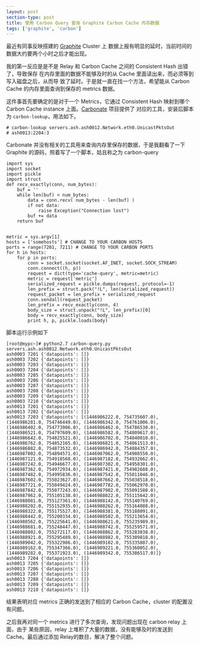 ```yaml
---
layout: post
section-type: post
title: 使用 Carbon Query 查询 Graphite Carbon Cache 内存数据
tags: ['graphite', 'carbon']
---
```


最近有同事反映搭建的 [Graphite](https://github.com/graphite-project) Cluster 上
数据上报有明显的延时，当前时间的数据大约要两个小时之后才能出现。

我的第一反应是是不是 Relay 和 Carbon Cache 之间的 Consistent Hash 出错了，导致保存
在内存里面的数据不能够及时的从 Cache 里面读出来，而必须等到写入磁盘之后，从而导
致了延时。于是就一直在找一个方法，希望能从 Carbon Cache 的内存里面查询到保存的
metrics 数据。

这件事首先要确定的是对于一个 Metrics，它通过 Consistent Hash 映射到哪个 Carbon
Cache instance 上面。[Carbonate](https://github.com/jssjr/carbonate) 项目提供了
对应的工具，安装后脚本为 `carbon-lookup`，用法如下。

```shell
# carbon-lookup servers.ash.ash0012.Network.eth0.UnicastPktsOut
# ash0013:2204:3
```

Carbonate 并没有相关的工具用来查询内存里保存的数据，于是我翻看了一下 Graphite
的源码，照着写了一个脚本，姑且称之为 carbon-query

```
import sys
import socket
import pickle
import struct
def recv_exactly(conn, num_bytes):
    buf = ''
    while len(buf) < num_bytes:
        data = conn.recv( num_bytes - len(buf) )
        if not data:
            raise Exception("Connection lost")
        buf += data
    return buf


metric = sys.argv[1]
hosts = ['somehosts'] # CHANGE TO YOUR CARBON HOSTS
ports = range(7201, 7211) # CHANGE TO YOUR CARBON PORTS
for h in hosts:
    for p in ports:
        conn = socket.socket(socket.AF_INET, socket.SOCK_STREAM)
        conn.connect((h, p))
        request = dict(type='cache-query', metric=metric)
        metric = request['metric']
        serialized_request = pickle.dumps(request, protocol=-1)
        len_prefix = struct.pack("!L", len(serialized_request))
        request_packet = len_prefix + serialized_request
        conn.sendall(request_packet)
        len_prefix = recv_exactly(conn, 4)
        body_size = struct.unpack("!L", len_prefix)[0]
        body = recv_exactly(conn, body_size)
        print h, p, pickle.loads(body)
```

脚本运行示例如下

```shell
[root@mypc~]# python2.7 carbon-query.py servers.ash.ash0012.Network.eth0.UnicastPktsOut
ash0003 7201 {'datapoints': []}
ash0003 7202 {'datapoints': []}
ash0003 7203 {'datapoints': []}
ash0003 7204 {'datapoints': []}
ash0003 7205 {'datapoints': []}
ash0003 7206 {'datapoints': []}
ash0003 7207 {'datapoints': []}
ash0003 7208 {'datapoints': []}
ash0003 7209 {'datapoints': []}
ash0003 7210 {'datapoints': []}
ash0013 7201 {'datapoints': []}
ash0013 7202 {'datapoints': []}
ash0013 7203 {'datapoints': [(1446986222.0, 754735607.0), (1446986281.0, 754746449.0), (1446986342.0, 754761006.0), (1446986402.0, 754773906.0), (1446986462.0, 754786530.0), (1446986521.0, 754797609.0), (1446986582.0, 754809617.0), (1446986642.0, 754825521.0), (1446986702.0, 754840010.0), (1446986762.0, 754852165.0), (1446986821.0, 754861513.0), (1446986882.0, 754873532.0), (1446986942.0, 754884357.0), (1446987002.0, 754894571.0), (1446987062.0, 754908550.0), (1446987121.0, 754918568.0), (1446987182.0, 754932662.0), (1446987242.0, 754946677.0), (1446987302.0, 754958301.0), (1446987362.0, 754972934.0), (1446987421.0, 754982688.0), (1446987482.0, 754995836.0), (1446987542.0, 755011046.0), (1446987602.0, 755023627.0), (1446987662.0, 755038518.0), (1446987721.0, 755049424.0), (1446987782.0, 755062970.0), (1446987842.0, 755077243.0), (1446987902.0, 755091580.0), (1446987962.0, 755105138.0), (1446988022.0, 755115642.0), (1446988081.0, 755127361.0), (1446988142.0, 755140769.0), (1446988202.0, 755152935.0), (1446988262.0, 755164088.0), (1446988322.0, 755175527.0), (1446988381.0, 755188091.0), (1446988442.0, 755200334.0), (1446988502.0, 755213654.0), (1446988562.0, 755225641.0), (1446988621.0, 755235989.0), (1446988681.0, 755248447.0), (1446988742.0, 755259571.0), (1446988802.0, 755272117.0), (1446988862.0, 755283038.0), (1446988921.0, 755295489.0), (1446988982.0, 755309818.0), (1446989042.0, 755322986.0), (1446989102.0, 755335887.0), (1446989162.0, 755347366.0), (1446989221.0, 755360052.0), (1446989282.0, 755371923.0), (1446989342.0, 755386517.0)]}
ash0013 7204 {'datapoints': []}
ash0013 7205 {'datapoints': []}
ash0013 7206 {'datapoints': []}
ash0013 7207 {'datapoints': []}
ash0013 7208 {'datapoints': []}
ash0013 7209 {'datapoints': []}
ash0013 7210 {'datapoints': []}
```

结果表明对应 metrics 正确的发送到了相应的 Carbon Cache，cluster 的配置没有问题。

之后我再对同一个 metrics 进行了多次查询，发现问题出现在 carbon relay 上面，由于
某些原因，relay 上堆积了大量的数据，没有能够及时的发送到 Cache。最后通过添加
Relay的数目，解决了整个问题。
